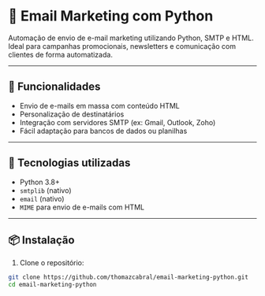 # 📧 Email Marketing com Python

Automação de envio de e-mail marketing utilizando Python, SMTP e HTML. Ideal para campanhas promocionais, newsletters e comunicação com clientes de forma automatizada.

---

## 🚀 Funcionalidades

- Envio de e-mails em massa com conteúdo HTML
- Personalização de destinatários
- Integração com servidores SMTP (ex: Gmail, Outlook, Zoho)
- Fácil adaptação para bancos de dados ou planilhas

---

## 🧰 Tecnologias utilizadas

- Python 3.8+
- `smtplib` (nativo)
- `email` (nativo)
- `MIME` para envio de e-mails com HTML

---

## 📦 Instalação

1. Clone o repositório:

```bash
git clone https://github.com/thomazcabral/email-marketing-python.git
cd email-marketing-python
